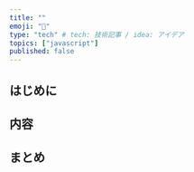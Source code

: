 ```yaml
---
title: ""
emoji: "🔔"
type: "tech" # tech: 技術記事 / idea: アイデア
topics: ["javascript"]
published: false
---
```

## はじめに

## 内容

## まとめ
